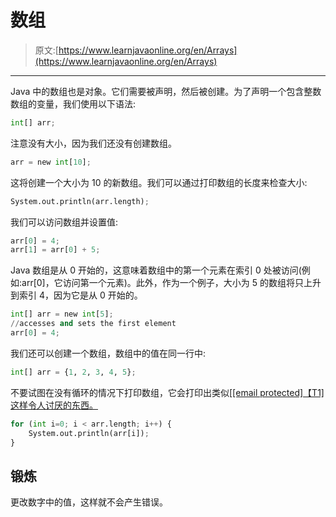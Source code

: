 # 数组

> 原文:[https://www.learnjavaonline.org/en/Arrays](https://www.learnjavaonline.org/en/Arrays)

* * *

Java 中的数组也是对象。它们需要被声明，然后被创建。为了声明一个包含整数数组的变量，我们使用以下语法:

```py
int[] arr; 
```

注意没有大小，因为我们还没有创建数组。

```py
arr = new int[10]; 
```

这将创建一个大小为 10 的新数组。我们可以通过打印数组的长度来检查大小:

```py
System.out.println(arr.length); 
```

我们可以访问数组并设置值:

```py
arr[0] = 4;
arr[1] = arr[0] + 5; 
```

Java 数组是从 0 开始的，这意味着数组中的第一个元素在索引 0 处被访问(例如:arr[0]，它访问第一个元素)。此外，作为一个例子，大小为 5 的数组将只上升到索引 4，因为它是从 0 开始的。

```py
int[] arr = new int[5];
//accesses and sets the first element
arr[0] = 4; 
```

我们还可以创建一个数组，数组中的值在同一行中:

```py
int[] arr = {1, 2, 3, 4, 5}; 
```

不要试图在没有循环的情况下打印数组，它会打印出类似[[[email protected]【T1]这样令人讨厌的东西。](/cdn-cgi/l/email-protection)

```py
for (int i=0; i < arr.length; i++) {
    System.out.println(arr[i]);
} 
```

## 锻炼

更改数字中的值，这样就不会产生错误。
